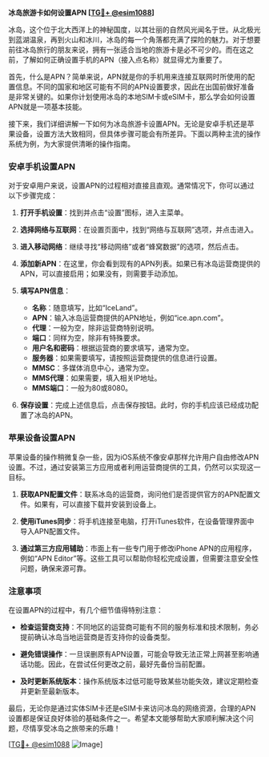 **冰岛旅游卡如何设置APN [[TG💪+ @esim1088](https://t.me/s/esim1088)]**

冰岛，这个位于北大西洋上的神秘国度，以其壮丽的自然风光闻名于世。从北极光到蓝湖温泉，再到火山和冰川，冰岛的每一个角落都充满了探险的魅力。对于想要前往冰岛旅行的朋友来说，拥有一张适合当地的旅游卡是必不可少的。而在这之前，了解如何正确设置手机的APN（接入点名称）就显得尤为重要了。

首先，什么是APN？简单来说，APN就是你的手机用来连接互联网时所使用的配置信息。不同的国家和地区可能有不同的APN设置要求，因此在出国前做好准备是非常关键的。如果你计划使用冰岛的本地SIM卡或eSIM卡，那么学会如何设置APN就是一项基本技能。

接下来，我们详细讲解一下如何为冰岛旅游卡设置APN。无论是安卓手机还是苹果设备，设置方法大致相同，但具体步骤可能会有所差异。下面以两种主流的操作系统为例，为大家提供清晰的操作指南。

### 安卓手机设置APN

对于安卓用户来说，设置APN的过程相对直接且直观。通常情况下，你可以通过以下步骤完成：

1. **打开手机设置**：找到并点击“设置”图标，进入主菜单。
   
2. **选择网络与互联网**：在设置页面中，找到“网络与互联网”选项，并点击进入。

3. **进入移动网络**：继续寻找“移动网络”或者“蜂窝数据”的选项，然后点击。

4. **添加新APN**：在这里，你会看到现有的APN列表。如果已有冰岛运营商提供的APN，可以直接启用；如果没有，则需要手动添加。

5. **填写APN信息**：
   - **名称**：随意填写，比如“IceLand”。
   - **APN**：输入冰岛运营商提供的APN地址，例如“ice.apn.com”。
   - **代理**：一般为空，除非运营商特别说明。
   - **端口**：同样为空，除非有特殊要求。
   - **用户名和密码**：根据运营商的要求填写，通常为空。
   - **服务器**：如果需要填写，请按照运营商提供的信息进行设置。
   - **MMSC**：多媒体消息中心，通常为空。
   - **MMS代理**：如果需要，填入相关IP地址。
   - **MMS端口**：一般为80或8080。

6. **保存设置**：完成上述信息后，点击保存按钮。此时，你的手机应该已经成功配置了冰岛的APN。

### 苹果设备设置APN

苹果设备的操作稍微复杂一些，因为iOS系统不像安卓那样允许用户自由修改APN设置。不过，通过安装第三方应用或者利用运营商提供的工具，仍然可以实现这一目标。

1. **获取APN配置文件**：联系冰岛的运营商，询问他们是否提供官方的APN配置文件。如果有，可以直接下载并安装到设备上。

2. **使用iTunes同步**：将手机连接至电脑，打开iTunes软件，在设备管理界面中导入APN配置文件。

3. **通过第三方应用辅助**：市面上有一些专门用于修改iPhone APN的应用程序，例如“APN Editor”等。这些工具可以帮助你轻松完成设置，但需要注意安全性问题，确保来源可靠。

### 注意事项

在设置APN的过程中，有几个细节值得特别注意：

- **检查运营商支持**：不同地区的运营商可能有不同的服务标准和技术限制，务必提前确认冰岛当地运营商是否支持你的设备类型。
  
- **避免错误操作**：一旦误删原有APN设置，可能会导致无法正常上网甚至影响通话功能。因此，在尝试任何更改之前，最好先备份当前配置。

- **及时更新系统版本**：操作系统版本过低可能导致某些功能失效，建议定期检查并更新至最新版本。

最后，无论你是通过实体SIM卡还是eSIM卡来访问冰岛的网络资源，合理的APN设置都是保证良好体验的基础条件之一。希望本文能够帮助大家顺利解决这个问题，尽情享受冰岛之旅带来的乐趣！

[[TG💪+ @esim1088](https://t.me/s/esim1088) ![Image](https://i.postimg.cc/4NQfJmqS/Snipaste-2025-05-13-00-14-12.png)]